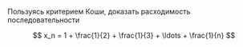 Пользуясь критерием Коши, доказать расходимость последовательности

$$ x_n = 1 + \frac{1}{2} + \frac{1}{3} + \ldots + \frac{1}{n} $$
